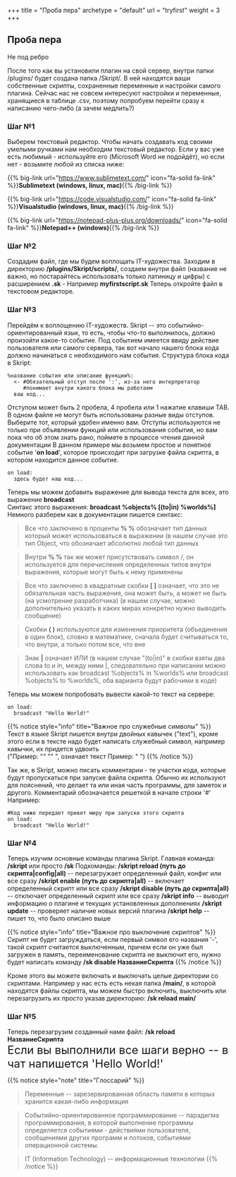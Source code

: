 +++
title = "Проба пера"
archetype = "default"
url = "tryfirst"
weight = 3
+++

## Проба пера
<gray>Не под ребро</gray>

<hundred-empty-line></hundred-empty-line>

После того как вы установили плагин на свой сервер, внутри папки /plugins/ будет создана папка /Skript/. В ней находятся ваши собственные скрипты, сохраненные переменные и настройки самого плагина. Сейчас нас не совсем интересуют настройки и переменные, хранящиеся в таблице .csv, поэтому попробуем перейти сразу к написанию чего-либо (а зачем медлить?)

### Шаг №1
<fifty-empty-line></fifty-empty-line>
Выберем текстовый редактор.
<fifty-empty-line></fifty-empty-line>
Чтобы начать создавать код своими умелыми ручками нам необходим текстовый редактор.
<fifty-empty-line></fifty-empty-line>
Если у вас уже есть любимый - используйте его (Microsoft Word не подойдёт), но если нет - возьмите любой из списка ниже:

{{% big-link url="https://www.sublimetext.com/" icon="fa-solid fa-link" %}}**Sublimetext <gray>(windows, linux, mac)</gray>**{{% /big-link %}}

{{% big-link url="https://code.visualstudio.com/" icon="fa-solid fa-link" %}}**Visualstudio <gray>(windows, linux, mac)</gray>**{{% /big-link %}}

{{% big-link url="https://notepad-plus-plus.org/downloads/" icon="fa-solid fa-link" %}}**Notepad++ <gray>(windows)</gray>**{{% /big-link %}}

### Шаг №2
<fifty-empty-line></fifty-empty-line>
Создадим файл, где мы будем воплощать IT-художества.
<fifty-empty-line></fifty-empty-line>
Заходим в директорию **/plugins/Skript/scripts/**, создаем внутри файл (название не важно, но постарайтесь использовать только латиницу и цифры) с расширением **.sk** - Например **myfirstscript.sk** 
<fifty-empty-line></fifty-empty-line>
Теперь откройте файл в текстовом редакторе.

### Шаг №3
<fifty-empty-line></fifty-empty-line>
Перейдём к воплощению IT-художеств.
<fifty-empty-line></fifty-empty-line>
Skript -- это событийно-ориентированный язык, то есть, чтобы что-то выполнилось, должно произойти какое-то событие. Под событием имеется ввиду действие пользователя или самого сервера, так вот начало нашего блока кода должно начинаться с необходимого нам события.
<fifty-empty-line></fifty-empty-line>
Структура блока кода в Skript:
```
%название события или описание функции%:
  <- #Обязательный отступ после ':', из-за него интерпретатор 
     #понимает внутри какого блока мы работаем
  ваш код...
```
Отступом может быть 2 пробела, 4 пробела или 1 нажатие клавиши TAB. В одном файле не могут быть использованы разные виды отступов. Выберите тот, который удобен именно вам.
<fifty-empty-line></fifty-empty-line>
Отступы используются не только при объявлении функций или использования события, но вам пока что об этом знать рано, поймете в процессе чтения данной документации
<fifty-empty-line></fifty-empty-line>
В данном примере мы возьмем простое и понятное событие '**on load**', которое происходит при загрузке файла скрипта, в котором  находится данное событие. 

```
on load:
  здесь будет наш код...
```

Теперь мы можем добавить выражение для вывода текста для всех, это выражение **broadcast**\
Синтакс этого выражения: <gray>**broadcast %objects% [(to|in) %worlds%]**</gray>
<fifty-empty-line></fifty-empty-line>
Немного разберем как в документации пишется синтакс:

> Все что заключено в проценты <gray>**% %**</gray> обозначает тип данных который может использоваться в выражении (в нашем случае это тип Object, что обозначает абсолютно любой тип данных

> Внутри <gray>**% %**</gray> так же может присутствовать символ /, он используется для перечисления определенных типов внутри выражения, которые могут быть к нему применены

> Все что заключено в квадратные скобки <gray>**[ ]**</gray> означает, что это не обязательная часть выражения, она может быть, а может не быть (на усмотрение разработчика) (в нашем случае, можно дополнительно указать в каких мирах конкретно нужно выводить сообщение)

> Скобки <gray>**( )**</gray> используются для изменения приоритета (объединения в один блок), словно в математике, сначала будет считываться то, что внутри, а только потом все, что вне

> Знак <gray>**|**</gray> означает ИЛИ (в нашем случае "(<gray>to</gray>|<gray>in</gray>)" в скобки взяты два слова <gray>to</gray> и <gray>in</gray>, между ними |, следовательно при написании можно использовать как broadcast %objects% in %worlds% или broadcast %objects% to %worlds%, оба варианта будут рабочими в коде)

Теперь мы можем попробовать вывести какой-то текст на сервере:

```
on load:
  broadcast "Hello World!"
```

{{% notice style="info" title="Важное про служебные символы" %}}
Текст в языке Skript пишется внутри двойных кавычек ("text"), кроме этого если в тексте надо будет написать служебный символ, например кавычки, их придется удвоить\
(\"Пример: \"\" \"\" \", означает текст Пример: \" \")
{{% /notice %}}

Так же, в Skript, можно писать комментарии - те участки кода, которые будут пропускаться при запуске файла скрипта. Обычно их используют для пояснений, что делает та или иная часть программы, для заметок и другого. Комментарий обозначается решеткой в начале строки \'#\'
<fifty-empty-line></fifty-empty-line>
Например:
```
#Код ниже передает привет миру при запуске этого скрипта
on load:
  broadcast "Hello World!"
```

### Шаг №4
Теперь изучим основные команды плагина Skript.
<fifty-empty-line></fifty-empty-line>
Главная команда: **/skript** или просто **/sk**
<fifty-empty-line></fifty-empty-line>
Подкоманды:
<fifty-empty-line></fifty-empty-line>
**/skript reload <gray>(</gray><green>путь до скрипта</green><gray>|</gray><green>config</green><gray>|</gray><green>all</green><gray>)</gray>** -- перезагружает определенный файл, конфиг или все сразу 
<fifty-empty-line></fifty-empty-line>
**/skript enable <gray>(</gray><green>путь до скрипта</green><gray>|</gray><green>all</green><gray>)</gray>** -- включает определенный скрипт или все сразу 
<fifty-empty-line></fifty-empty-line>
**/skript disable <gray>(</gray><green>путь до скрипта</green><gray>|</gray><green>all</green><gray>)</gray>** -- отключает определенный скрипт или все сразу 
<fifty-empty-line></fifty-empty-line>
**/skript info** -- выводит информацию о плагине и текущих установленных дополнениях 
<fifty-empty-line></fifty-empty-line>
**/skript update** -- проверяет наличие новых версий плагина 
<fifty-empty-line></fifty-empty-line>
**/skript help** -- пишет то, что было описано выше 

{{% notice style="info" title="Важное про выключение скриптов" %}}
Скрипт не будет загруждаться, если первый символ его названия '-', такой скрипт считается выключенным, причем если он уже был загружен в память, переименование скрипта не выключит его, нужно будет написать команду **/sk disable НазваниеСкрипта** 
{{% /notice %}}

Кроме этого вы можете включать и выключать целые директории со скриптами. Например у нас есть есть некая папка **/main/**, в которой находятся файлы скрипта, мы можем быстро включить, выключить или перезагрузить их просто указав директорию: **/sk reload main/**

### Шаг №5

Теперь перезагрузим созданный нами файл: **/sk reload НазваниеСкрипта**\
<fifty-empty-line></fifty-empty-line>
<font style = "font-size: 1.6rem"> Если вы выполнили все шаги верно -- в чат напишется 'Hello World!' </font>

{{% notice style="note" title="Глоссарий" %}}
> Переменные -- зарезервированная область памяти в которых хранится какая-либо информация

> Событийно-ориентированное программирование -- парадигма программирования, в которой выполнение программы определяется событиями - действиями пользователя, сообщениями других программ и потоков, событиями операционной системы.

> IT (Information Technology) -- информационные технологии
{{% /notice %}}